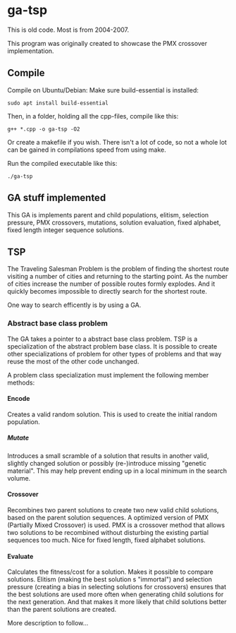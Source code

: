 # ga-tsp
This is old code. Most is from 2004-2007. 

This program was originally created to showcase the PMX crossover implementation. 

## Compile
Compile on Ubuntu/Debian:
Make sure build-essential is installed:
```
sudo apt install build-essential
```
Then, in a folder, holding all the cpp-files, compile like this:
```
g++ *.cpp -o ga-tsp -O2
```
Or create a makefile if you wish. There isn't a lot of code, so not a whole lot can be gained in compilations speed from using make. 

Run the compiled executable like this:
```
./ga-tsp
```
## GA stuff implemented
This GA is implements parent and child populations, elitism, selection pressure, PMX crossovers, mutations, solution evaluation, fixed alphabet, fixed length integer sequence solutions.

## TSP
The Traveling Salesman Problem is the problem of finding the shortest route visiting a number of cities and returning to the starting point. As the number of cities increase the number of possible routes formly explodes. And it quickly becomes impossible to directly search for the shortest route.

One way to search efficently is by using a GA.

### Abstract base class problem
The GA takes a pointer to a abstract base class problem. TSP is a specialization of the abstract problem base class. It is possible to create other specializations of problem for other types of problems and that way reuse the most of the other code unchanged.

A problem class specialization must implement the following member methods:

#### Encode
Creates a valid random solution. This is used to create the initial random population.
##### Mutate
Introduces a small scramble of a solution that results in another valid, slightly changed solution or possibly (re-)introduce missing "genetic material". This may help prevent ending up in a local minimum in the search volume.
#### Crossover
Recombines two parent solutions to create two new valid child solutions, based on the parent solution sequences. A optimized version of PMX (Partially Mixed Crossover) is used. PMX is a crossover method that allows two solutions to be recombined without disturbing the existing partial sequences too much. Nice for fixed length, fixed alphabet solutions.
#### Evaluate
Calculates the fitness/cost for a solution. Makes it possible to compare solutions. Elitism (making the best solution s "immortal") and selection pressure (creating a bias in selecting solutions for crossovers) ensures that the best solutions are used more often when generating child solutions for the next generation. And that makes it more likely that child solutions better than the parent solutions are created.

More description to follow...
